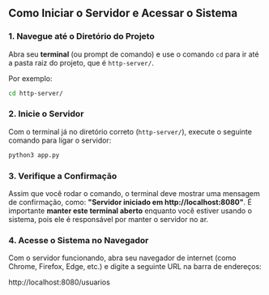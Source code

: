 ## Como Iniciar o Servidor e Acessar o Sistema


### 1. Navegue até o Diretório do Projeto

Abra seu **terminal** (ou prompt de comando) e use o comando `cd` para ir até a pasta raiz do projeto, que é `http-server/`.

Por exemplo:
```bash
cd http-server/
```

### 2. Inicie o Servidor

Com o terminal já no diretório correto (`http-server/`), execute o seguinte comando para ligar o servidor:

```bash
python3 app.py
```

### 3. Verifique a Confirmação

Assim que você rodar o comando, o terminal deve mostrar uma mensagem de confirmação, como: **"Servidor iniciado em http://localhost:8080"**. É importante **manter este terminal aberto** enquanto você estiver usando o sistema, pois ele é responsável por manter o servidor no ar.

### 4. Acesse o Sistema no Navegador

Com o servidor funcionando, abra seu navegador de internet (como Chrome, Firefox, Edge, etc.) e digite a seguinte URL na barra de endereços:

http://localhost:8080/usuarios
